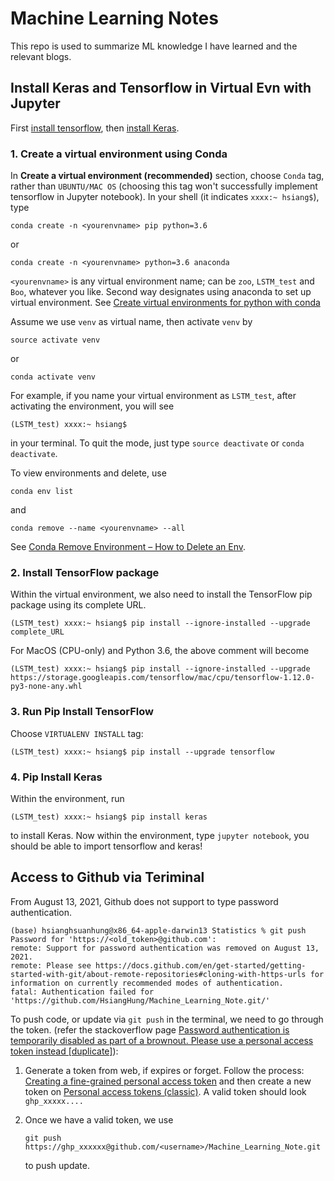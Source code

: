# Machine Learning Notes

This repo is used to summarize ML knowledge I have learned and the relevant blogs.




## Install Keras and Tensorflow in Virtual Evn with Jupyter

First [install tensorflow](https://www.tensorflow.org/install/pip#package-location), then [install Keras](https://keras.io/#installation).

### 1. Create a virtual environment using Conda

In **Create a virtual environment (recommended)** section, choose `Conda` tag, rather than `UBUNTU/MAC OS` (choosing this tag won't successfully implement tensorflow in Jupyter notebook). In your shell (it indicates `xxxx:~ hsiang$`), type

`conda create -n <yourenvname> pip python=3.6`

or 

`conda create -n <yourenvname> python=3.6 anaconda`

`<yourenvname>` is any virtual environment name; can be `zoo`, `LSTM_test` and `Boo`, whatever you like. Second way designates using anaconda to set up virtual environment. See [Create virtual environments for python with conda](https://uoa-eresearch.github.io/eresearch-cookbook/recipe/2014/11/20/conda/)

Assume we use `venv` as virtual name, then activate `venv` by
    
`source activate venv`

or 

`conda activate venv`

For example, if you name your virtual environment as `LSTM_test`, after activating the environment, you will see

`(LSTM_test) xxxx:~ hsiang$   `

in your terminal. To quit the mode, just type `source deactivate` or `conda deactivate`.

To view environments and delete, use 

`conda env list`

and 

`conda remove --name <yourenvname> --all`

See [Conda Remove Environment – How to Delete an Env](https://www.freecodecamp.org/news/how-to-delete-an-environment-in-conda/).


### 2. Install TensorFlow package

Within the virtual environment, we also need to install the TensorFlow pip package using its complete URL.

`(LSTM_test) xxxx:~ hsiang$ pip install --ignore-installed --upgrade complete_URL`

For MacOS (CPU-only) and Python 3.6, the above comment will become

`(LSTM_test) xxxx:~ hsiang$ pip install --ignore-installed --upgrade  https://storage.googleapis.com/tensorflow/mac/cpu/tensorflow-1.12.0-py3-none-any.whl`

### 3. Run Pip Install TensorFlow

Choose `VIRTUALENV INSTALL` tag:

`(LSTM_test) xxxx:~ hsiang$ pip install --upgrade tensorflow`

### 4. Pip Install Keras

Within the environment, run

`(LSTM_test) xxxx:~ hsiang$ pip install keras`

to install Keras. Now within the environment, type `jupyter notebook`, you should be able to import tensorflow and keras!


## Access to Github via Teriminal

From August 13, 2021, Github does not support to type password authentication. 
```
(base) hsianghsuanhung@x86_64-apple-darwin13 Statistics % git push 
Password for 'https://<old_token>@github.com': 
remote: Support for password authentication was removed on August 13, 2021.
remote: Please see https://docs.github.com/en/get-started/getting-started-with-git/about-remote-repositories#cloning-with-https-urls for information on currently recommended modes of authentication.
fatal: Authentication failed for 'https://github.com/HsiangHung/Machine_Learning_Note.git/'
```

To push code, or update via `git push` in the terminal, we need to go through the token. (refer the stackoverflow page [Password authentication is temporarily disabled as part of a brownout. Please use a personal access token instead [duplicate]](https://stackoverflow.com/questions/68191392/password-authentication-is-temporarily-disabled-as-part-of-a-brownout-please-us/68192584#68192584)):

1. Generate a token from web, if expires or forget. Follow the process: [Creating a fine-grained personal access token](https://docs.github.com/en/authentication/keeping-your-account-and-data-secure/creating-a-personal-access-token#creating-a-fine-grained-personal-access-token) and then create a new token on [Personal access tokens (classic)](https://github.com/settings/tokens). A valid token should look `ghp_xxxxx....`
2. Once we have a valid token, we use 

   `git push https://ghp_xxxxxx@github.com/<username>/Machine_Learning_Note.git`

   to push update.